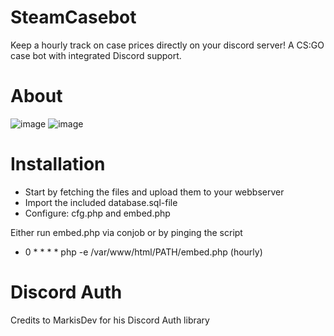 # SteamCasebot
Keep a hourly track on case prices directly on your discord server!
A CS:GO case bot with integrated Discord support.

# About
![image](https://user-images.githubusercontent.com/20803604/203655421-8b66b9b4-a258-4210-9662-6da199316dbb.png)
![image](https://user-images.githubusercontent.com/20803604/203655695-18e28d5e-19d2-42e5-8df2-094c9fd6d559.png)





# Installation
* Start by fetching the files and upload them to your webbserver
* Import the included database.sql-file
* Configure: cfg.php and embed.php

Either run embed.php via conjob or by pinging the script
* 0 * * * * php -e /var/www/html/PATH/embed.php
(hourly)


# Discord Auth
Credits to MarkisDev for his Discord Auth library
